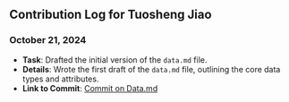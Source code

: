 ## Contribution Log for Tuosheng Jiao

### October 21, 2024
- **Task**: Drafted the initial version of the `data.md` file.
- **Details**: Wrote the first draft of the `data.md` file, outlining the core data types and attributes.
- **Link to Commit**: [Commit on Data.md](https://github.com/tjfrench24/team-3-project/blob/main/team/m2/data.md)
